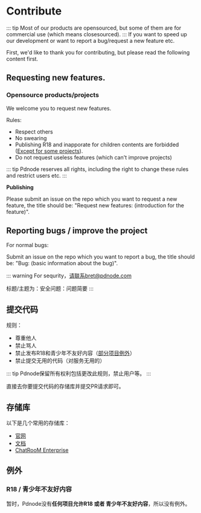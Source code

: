 # Contribute
::: tip
Most of our products are opensourced, but some of them are for commercial use (which means closesourced).
:::
If you want to speed up our development or want to report a bug/request a new feature etc. 

First, we'd like to thank you for contributing, but please read the following content first.

## Requesting new features.
### Opensource products/projects
We welcome you to request new features.

Rules: 
- Respect others
- No swearing
- Publishing R18 and inapporate for children contents are forbidded ([Except for some projects](#r18--青少年不友好内容)).
- Do not request useless features (which can't improve projects)

::: tip
Pdnode reserves all rights, including the right to change these rules and restrict users etc.
:::

**Publishing**

Please submit an issue on the repo which you want to request a new feature, the title should be: "Request new features: (introduction for the feature)".


## Reporting bugs / improve the project
For normal bugs: 

Submit an issue on the repo which you want to report a bug, the title should be: "Bug: (basic information about the bug)".

::: warning
For sequrity，请联系bret@pdnode.com

标题/主题为：安全问题：问题简要
:::


## 提交代码
规则：
- 尊重他人
- 禁止骂人
- 禁止发布R18和青少年不友好内容（[部分项目例外](#r18--青少年不友好内容)）
- 禁止提交无用的代码（对服务无用的）

::: tip
Pdnode保留所有权利包括更改此规则，禁止用户等。
:::

直接去你要提交代码的存储库并提交PR请求即可。

## 存储库
以下是几个常用的存储库：
- [官网](https://github.com/pdnode-team/www.pdnode.com)
- [文档](https://github.com/pdnode-team/docs)
- [ChatRooM Enterprise](https://github.com/pdnode-team/chatroom-enterprise)


## 例外
### R18 / 青少年不友好内容
暂时，Pdnode没有**任何项目允许R18 或者 青少年不友好内容**，所以没有例外。
